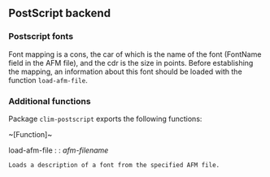 ## PostScript backend

### Postscript fonts

Font mapping is a cons, the car of which is the name of the font
(FontName field in the AFM file), and the cdr is the size in points.
Before establishing the mapping, an information about this font should
be loaded with the function `load-afm-file`.

### Additional functions

Package `clim-postscript` exports the following functions:

~[Function]~

load-afm-file : 
:   *afm-filename*

	Loads a description of a font from the specified AFM file.
